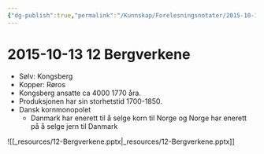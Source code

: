 ```yaml
---
{"dg-publish":true,"permalink":"/Kunnskap/Forelesningsnotater/2015-10-13 12 Bergverkene/","tags":["historie","hi110","forelesning"]}
---
```



# 2015-10-13 12 Bergverkene
* Sølv: Kongsberg
* Kopper: Røros
* Kongsberg ansatte ca 4000 1770 åra.
* Produksjonen har sin storhetstid 1700-1850.
* Dansk kornmonopolet
	* Danmark har enerett til å selge korn til Norge og Norge har enerett på å selge jern til Danmark
		

![[_resources/12-Bergverkene.pptx\|_resources/12-Bergverkene.pptx]]
